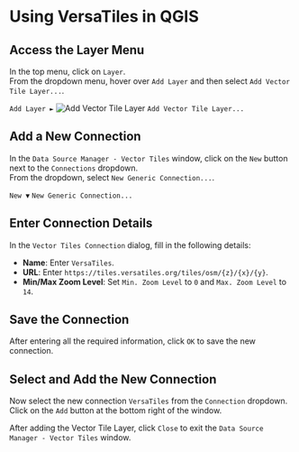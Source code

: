 # Using VersaTiles in QGIS

## **Access the Layer Menu**
In the top menu, click on `Layer`.  
From the dropdown menu, hover over `Add Layer` and then select `Add Vector Tile Layer...`.  
  
`Add Layer ►` ![Add Vector Tile Layer](https://docs.qgis.org/3.34/en/_images/mActionAddVectorTileLayer.png) `Add Vector Tile Layer...`

## **Add a New Connection**
In the `Data Source Manager - Vector Tiles` window, click on the `New` button next to the `Connections` dropdown.  
From the dropdown, select `New Generic Connection...`.  
  
`New ▼` `New Generic Connection...`

## **Enter Connection Details**
In the `Vector Tiles Connection` dialog, fill in the following details:
- **Name**: Enter `VersaTiles`.
- **URL**: Enter `https://tiles.versatiles.org/tiles/osm/{z}/{x}/{y}`.
- **Min/Max Zoom Level**: Set `Min. Zoom Level` to `0` and `Max. Zoom Level` to `14`.

## **Save the Connection**
After entering all the required information, click `OK` to save the new connection.

## **Select and Add the New Connection**
Now select the new connection `VersaTiles` from the `Connection` dropdown.  
Click on the `Add` button at the bottom right of the window.  
  
After adding the Vector Tile Layer, click `Close` to exit the `Data Source Manager - Vector Tiles` window.
